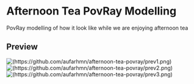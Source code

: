 # Afternoon Tea PovRay Modelling
PovRay modelling of how it look like while we are enjoying afternoon tea

## Preview
![(https://github.com/aufarhmn/afternoon-tea-povray/prev1.png)](https://raw.githubusercontent.com/aufarhmn/afternoon-tea-povray/prev1.png)
![(https://github.com/aufarhmn/afternoon-tea-povray/prev2.png)](https://raw.githubusercontent.com/aufarhmn/afternoon-tea-povray/prev2.png)
![(https://github.com/aufarhmn/afternoon-tea-povray/prev3.png)](https://raw.githubusercontent.com/aufarhmn/afternoon-tea-povray/prev3.png)